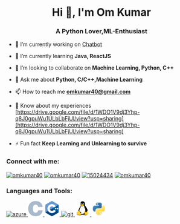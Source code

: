 <h1 align="center">Hi 👋, I'm Om Kumar</h1>
<h3 align="center">A Python Lover,ML-Enthusiast</h3>

- 🔭 I’m currently working on [Chatbot](https://github.com/omkumar40/RestoBot)

- 🌱 I’m currently learning **Java, ReactJS**

- 👯 I’m looking to collaborate on **Machine Learning, Python, C++**

- 💬 Ask me about **Python, C/C++,Machine Learning**

- 📫 How to reach me **omkumar40@gmail.com**

- 📄 Know about my experiences [https://drive.google.com/file/d/1WDO1V9dj3Yhp-q8J0gpuWu1ULbLbFjUl/view?usp=sharing](https://drive.google.com/file/d/1WDO1V9dj3Yhp-q8J0gpuWu1ULbLbFjUl/view?usp=sharing)

- ⚡ Fun fact **Keep Learning and Unlearning to survive**

<h3 align="left">Connect with me:</h3>
<p align="left">
<a href="https://dev.to/omkumar40" target="blank"><img align="center" src="https://cdn.jsdelivr.net/npm/simple-icons@3.0.1/icons/dev-dot-to.svg" alt="omkumar40" height="30" width="40" /></a>
<a href="https://linkedin.com/in/omkumar40" target="blank"><img align="center" src="https://cdn.jsdelivr.net/npm/simple-icons@3.0.1/icons/linkedin.svg" alt="omkumar40" height="30" width="40" /></a>
<a href="https://stackoverflow.com/users/15024434" target="blank"><img align="center" src="https://cdn.jsdelivr.net/npm/simple-icons@3.0.1/icons/stackoverflow.svg" alt="15024434" height="30" width="40" /></a>
<a href="https://instagram.com/omkumar40" target="blank"><img align="center" src="https://cdn.jsdelivr.net/npm/simple-icons@3.0.1/icons/instagram.svg" alt="omkumar40" height="30" width="40" /></a>
</p>

<h3 align="left">Languages and Tools:</h3>
<p align="left"> <a href="https://azure.microsoft.com/en-in/" target="_blank"> <img src="https://www.vectorlogo.zone/logos/microsoft_azure/microsoft_azure-icon.svg" alt="azure" width="40" height="40"/> </a> <a href="https://www.cprogramming.com/" target="_blank"> <img src="https://raw.githubusercontent.com/devicons/devicon/master/icons/c/c-original.svg" alt="c" width="40" height="40"/> </a> <a href="https://www.w3schools.com/cpp/" target="_blank"> <img src="https://raw.githubusercontent.com/devicons/devicon/master/icons/cplusplus/cplusplus-original.svg" alt="cplusplus" width="40" height="40"/> </a> <a href="https://git-scm.com/" target="_blank"> <img src="https://www.vectorlogo.zone/logos/git-scm/git-scm-icon.svg" alt="git" width="40" height="40"/> </a> <a href="https://www.linux.org/" target="_blank"> <img src="https://raw.githubusercontent.com/devicons/devicon/master/icons/linux/linux-original.svg" alt="linux" width="40" height="40"/> </a> <a href="https://www.python.org" target="_blank"> <img src="https://raw.githubusercontent.com/devicons/devicon/master/icons/python/python-original.svg" alt="python" width="40" height="40"/> </a> </p>
